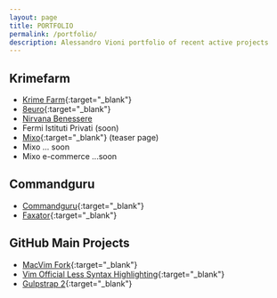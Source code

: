 ```yaml
---
layout: page
title: PORTFOLIO
permalink: /portfolio/
description: Alessandro Vioni portfolio of recent active projects
---
```


## Krimefarm

- [Krime Farm](http://www.krimefarm.com){:target="_blank"}
- [8euro](http://www.8euro.net){:target="_blank"}
- [Nirvana Benessere](http://www.nirvanabenessere.it)
- Fermi Istituti Privati (soon)
- [Mixo](http://mymixo.com/){:target="_blank"} (teaser page)
- Mixo ... soon
- Mixo e-commerce ...soon

## Commandguru

- [Commandguru](http://www.commandguru.com){:target="_blank"}
- [Faxator](http://www.faxator.com){:target="_blank"}


## GitHub Main Projects
- [MacVim Fork](https://github.com/genoma/macvim){:target="_blank"}
- [Vim Official Less Syntax Highlighting](https://github.com/genoma/vim-less){:target="_blank"}
- [Gulpstrap 2](https://github.com/genoma/gulpstrap2){:target="_blank"}

